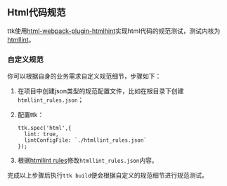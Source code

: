 ## Html代码规范

ttk使用[html-webpack-plugin-htmlhint](https://github.com/thethreekingdoms/html-webpack-plugin-htmlhint)实现html代码的规范测试，测试内核为[htmllint](http://htmlhint.com/)。

### 自定义规范

你可以根据自身的业务需求自定义规范细节，步骤如下：

1. 在项目中创建json类型的规范配置文件，比如在根目录下创建`htmllint_rules.json`；
2. 配置ttk：

    ```
    ttk.spec('html',{
      lint: true,
      lintConfigFile: `./htmllint_rules.json`
    });
    ```
3. 根据[htmllint rules](https://github.com/yaniswang/HTMLHint/wiki/Rules)修改`htmllint_rules.json`内容。

完成以上步骤后执行`ttk build`便会根据自定义的规范细节进行规范测试。
